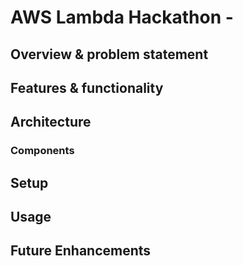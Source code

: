 # AWS Lambda Hackathon - 

## Overview & problem statement




## Features & functionality


## Architecture
### Components

## Setup

## Usage

## Future Enhancements
